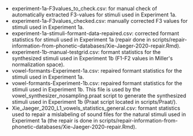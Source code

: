 - experiment-1a-F3values_to_check.csv: for manual check of automatically extracted F3-values for stimuli used in Experiment 1a.
- experiment-1a-F3values_checked.csv: manually corrected F3 values for stimuli used in Experiment 1a.
- experiment-1a-stimuli-formant-data-repaired.csv: corrected formant statistics for stimuli used in Experiment 1a (repair done in scripts/repair-information-from-phonetic-databases/Xie-Jaeger-2020-repair.Rmd).
- experiment-1b-manual-testgrid.csv: formant statistics for the synthesized stimuli used in Experiment 1b (F1-F2 values in Miller's normalization space).
- vowel-formants-Experiment-1a.csv: repaired formant statistics for the stimuli used in Experiment 1a.
- vowel-formants-Experiment-1b.csv: repaired formant statistics for the stimuli used in Experiment 1b. This file is used by the vowel_synthesizer_nosampling.praat script to generate the synthesized stimuli used in Experiment 1b (Praat script located in scripts/Praat/).
- Xie_Jaeger_2020_L1_vowels_statistics_general.csv: formant statistics used to repair a mislabeling of sound files for the natural stimuli used in Experiment 1a (the repair is done in scripts/repair-information-from-phonetic-databases/Xie-Jaeger-2020-repair.Rmd).
